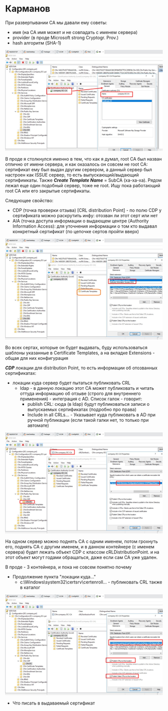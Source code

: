 # Карманов
При развертывании CA мы давали ему советы: 
- имя (на CA имя может и не совпадать с именем сервера)
- provider (в проде Microsoft strong Cryptogr. Prov.)
- hash алгоритм (SHA-1)

![](./pictures/01.jpg)

В проде я столкнулся именно в тем, что как я думал, root CA был назван отлично от имени сервера, и как оказалось он совсем не root CA: сертификат ему был выдан другим сервером, а данный сервер был настроен как ISSUE сервер, то есть выпускающий/выдающий сертифимкаты. Также ___Create Template Name___ = SubCA (ха-ха-ха). Рядом лежал еще один подобный сервер, тоже не root. Ищу пока работающий root CA или его закрытые сертификаты.

Следующее свойство: 
- CDP (точка проверки отзыва) [CRL distribution Point] - по полю CDP у сертификата можно раскрутить инфу: отозван ли этот серт или нет
- AIA (точка доступа информации о выдающем центре (Authority Information Access): для уточнения информации о том кто выдавал конкретный сертификат (по цепочке сертов пройти вверх)

![](./pictures/02.jpg)

Во всех сертах, которые он будет выдавать, буду использоваться шаблоны указанные в Certificate Templates, а на вкладке Extensions - общая для них конфигурация

___CDP___
локации для distribution Point, то есть информации об отозванных сертификатах:
- локации куда сервер будет пытаться публиковать CRL
   - ldap - в данную локацию этот CA может публиковать и читать оттуда информацию об отзыве (строго для внутреннего применения) - интеграция с AD. Список галок - говорит:
      - publish CRL: сюда (в ldap) будут публиковаться записи о выпускаемых сертификатах (подробно про права)
      - Include in all CRLs... - Указывает куда публиковать в AD при ручной публикации (если такой галки нет, то только при автомате)

![](./pictures/03.jpg)

На одном сервер можно поднять CА с одним именем, потом грохнуть его, поднять CA с другим именем, и в данном контейнере (с именем сервера) будет лежать объект CDP с классом cRLDistributionPoint. и на этот объект могут годами обращаться, даже если сам CA уже удален. 

В проде - 3 контейнера, и пока не совсем понятно почему

- Продолжение пункта "локации куда..."
    - c:\Windows\system32\certsrv\certenroll... - публиковать CRL также в каталог

![](./pictures/04.jpg)

- Что писать в выдаваемый сертификат


